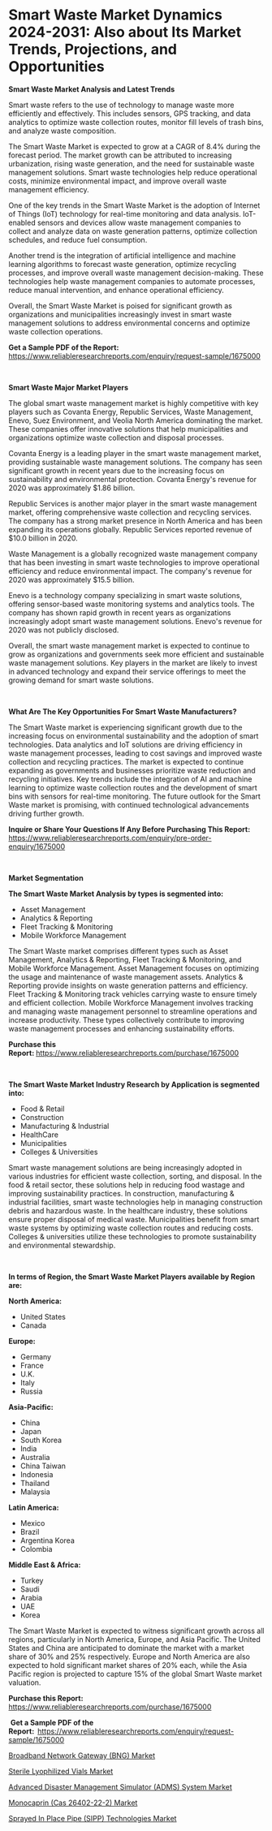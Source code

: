 <p><h1>Smart Waste Market Dynamics 2024-2031: Also about Its Market Trends, Projections, and Opportunities</h1></p><p><strong>Smart Waste Market Analysis and Latest Trends</strong></p>
<p><p>Smart waste refers to the use of technology to manage waste more efficiently and effectively. This includes sensors, GPS tracking, and data analytics to optimize waste collection routes, monitor fill levels of trash bins, and analyze waste composition.</p><p>The Smart Waste Market is expected to grow at a CAGR of 8.4% during the forecast period. The market growth can be attributed to increasing urbanization, rising waste generation, and the need for sustainable waste management solutions. Smart waste technologies help reduce operational costs, minimize environmental impact, and improve overall waste management efficiency.</p><p>One of the key trends in the Smart Waste Market is the adoption of Internet of Things (IoT) technology for real-time monitoring and data analysis. IoT-enabled sensors and devices allow waste management companies to collect and analyze data on waste generation patterns, optimize collection schedules, and reduce fuel consumption.</p><p>Another trend is the integration of artificial intelligence and machine learning algorithms to forecast waste generation, optimize recycling processes, and improve overall waste management decision-making. These technologies help waste management companies to automate processes, reduce manual intervention, and enhance operational efficiency.</p><p>Overall, the Smart Waste Market is poised for significant growth as organizations and municipalities increasingly invest in smart waste management solutions to address environmental concerns and optimize waste collection operations.</p></p>
<p><strong>Get a Sample PDF of the Report:&nbsp;</strong> <a href="https://www.reliableresearchreports.com/enquiry/request-sample/1675000">https://www.reliableresearchreports.com/enquiry/request-sample/1675000</a></p>
<p>&nbsp;</p>
<p><strong>Smart Waste Major Market Players</strong></p>
<p><p>The global smart waste management market is highly competitive with key players such as Covanta Energy, Republic Services, Waste Management, Enevo, Suez Environment, and Veolia North America dominating the market. These companies offer innovative solutions that help municipalities and organizations optimize waste collection and disposal processes.</p><p>Covanta Energy is a leading player in the smart waste management market, providing sustainable waste management solutions. The company has seen significant growth in recent years due to the increasing focus on sustainability and environmental protection. Covanta Energy's revenue for 2020 was approximately $1.86 billion.</p><p>Republic Services is another major player in the smart waste management market, offering comprehensive waste collection and recycling services. The company has a strong market presence in North America and has been expanding its operations globally. Republic Services reported revenue of $10.0 billion in 2020.</p><p>Waste Management is a globally recognized waste management company that has been investing in smart waste technologies to improve operational efficiency and reduce environmental impact. The company's revenue for 2020 was approximately $15.5 billion.</p><p>Enevo is a technology company specializing in smart waste solutions, offering sensor-based waste monitoring systems and analytics tools. The company has shown rapid growth in recent years as organizations increasingly adopt smart waste management solutions. Enevo's revenue for 2020 was not publicly disclosed.</p><p>Overall, the smart waste management market is expected to continue to grow as organizations and governments seek more efficient and sustainable waste management solutions. Key players in the market are likely to invest in advanced technology and expand their service offerings to meet the growing demand for smart waste solutions.</p></p>
<p>&nbsp;</p>
<p><strong>What Are The Key Opportunities For Smart Waste Manufacturers?</strong></p>
<p><p>The Smart Waste market is experiencing significant growth due to the increasing focus on environmental sustainability and the adoption of smart technologies. Data analytics and IoT solutions are driving efficiency in waste management processes, leading to cost savings and improved waste collection and recycling practices. The market is expected to continue expanding as governments and businesses prioritize waste reduction and recycling initiatives. Key trends include the integration of AI and machine learning to optimize waste collection routes and the development of smart bins with sensors for real-time monitoring. The future outlook for the Smart Waste market is promising, with continued technological advancements driving further growth.</p></p>
<p><strong>Inquire or Share Your Questions If Any Before Purchasing This Report:</strong> <a href="https://www.reliableresearchreports.com/enquiry/pre-order-enquiry/1675000">https://www.reliableresearchreports.com/enquiry/pre-order-enquiry/1675000</a></p>
<p>&nbsp;</p>
<p><strong>Market Segmentation</strong></p>
<p><strong>The Smart Waste Market Analysis by types is segmented into:</strong></p>
<p><ul><li>Asset Management</li><li>Analytics & Reporting</li><li>Fleet Tracking & Monitoring</li><li>Mobile Workforce Management</li></ul></p>
<p><p>The Smart Waste market comprises different types such as Asset Management, Analytics & Reporting, Fleet Tracking & Monitoring, and Mobile Workforce Management. Asset Management focuses on optimizing the usage and maintenance of waste management assets. Analytics & Reporting provide insights on waste generation patterns and efficiency. Fleet Tracking & Monitoring track vehicles carrying waste to ensure timely and efficient collection. Mobile Workforce Management involves tracking and managing waste management personnel to streamline operations and increase productivity. These types collectively contribute to improving waste management processes and enhancing sustainability efforts.</p></p>
<p><strong>Purchase this Report:&nbsp;</strong><a href="https://www.reliableresearchreports.com/purchase/1675000">https://www.reliableresearchreports.com/purchase/1675000</a></p>
<p>&nbsp;</p>
<p><strong>The Smart Waste Market Industry Research by Application is segmented into:</strong></p>
<p><ul><li>Food & Retail</li><li>Construction</li><li>Manufacturing & Industrial</li><li>HealthCare</li><li>Municipalities</li><li>Colleges & Universities</li></ul></p>
<p><p>Smart waste management solutions are being increasingly adopted in various industries for efficient waste collection, sorting, and disposal. In the food & retail sector, these solutions help in reducing food wastage and improving sustainability practices. In construction, manufacturing & industrial facilities, smart waste technologies help in managing construction debris and hazardous waste. In the healthcare industry, these solutions ensure proper disposal of medical waste. Municipalities benefit from smart waste systems by optimizing waste collection routes and reducing costs. Colleges & universities utilize these technologies to promote sustainability and environmental stewardship.</p></p>
<p>&nbsp;</p>
<p><strong>In terms of Region, the Smart Waste Market Players available by Region are:</strong></p>
<p>
    <p> <strong> North America: </strong>
        <ul>
            <li>United States</li>
            <li>Canada</li>
        </ul>
        </p> 
    <p> <strong> Europe: </strong>
        <ul>
            <li>Germany</li>
            <li>France</li>
            <li>U.K.</li>
            <li>Italy</li>
            <li>Russia</li>
        </ul>
        </p> 
    <p> <strong> Asia-Pacific: </strong>
        <ul>
            <li>China</li>
            <li>Japan</li>
            <li>South Korea</li>
            <li>India</li>
            <li>Australia</li>
            <li>China Taiwan</li>
            <li>Indonesia</li>
            <li>Thailand</li>
            <li>Malaysia</li>
        </ul>
        </p> 
    <p> <strong> Latin America: </strong>
        <ul>
            <li>Mexico</li>
            <li>Brazil</li>
            <li>Argentina Korea</li>
            <li>Colombia</li>
        </ul>
        </p> 
    <p> <strong> Middle East & Africa: </strong>
        <ul>
            <li>Turkey</li>
            <li>Saudi</li>
            <li>Arabia</li>
            <li>UAE</li>
            <li>Korea</li>
        </ul>
    </p>
    </p>
<p><p>The Smart Waste Market is expected to witness significant growth across all regions, particularly in North America, Europe, and Asia Pacific. The United States and China are anticipated to dominate the market with a market share of 30% and 25% respectively. Europe and North America are also expected to hold significant market shares of 20% each, while the Asia Pacific region is projected to capture 15% of the global Smart Waste market valuation.</p></p>
<p><strong>Purchase this Report: </strong><a href="https://www.reliableresearchreports.com/purchase/1675000">https://www.reliableresearchreports.com/purchase/1675000</a></p>
<p>&nbsp;<strong>Get a Sample PDF of the Report:&nbsp;&nbsp;</strong><a href="https://www.reliableresearchreports.com/enquiry/request-sample/1675000">https://www.reliableresearchreports.com/enquiry/request-sample/1675000</a></p>
<p><strong></strong></p>
<p><p><a href="https://medium.com/@avacampbell767/broadband-network-gateway-bng-market-furnishes-information-on-market-share-market-trends-and-723fdaa522f2">Broadband Network Gateway (BNG) Market</a></p><p><a href="https://github.com/RickHolmes3/Market-Research-Report-List-3/blob/main/sterile-lyophilized-vials-market.md">Sterile Lyophilized Vials Market</a></p><p><a href="https://medium.com/@akshatreportprime/advanced-disaster-management-simulator-adms-system-market-report-reveals-the-latest-trends-and-b9053989333e">Advanced Disaster Management Simulator (ADMS) System Market</a></p><p><a href="https://github.com/Krish2023na/Market-Research-Report-List-3/blob/main/monocaprin-cas-26402-22-2-market.md">Monocaprin (Cas 26402-22-2) Market</a></p><p><a href="https://medium.com/@akshatreportprime/sprayed-in-place-pipe-sipp-technologies-market-competitive-analysis-market-trends-and-forecast-4c2de882b31b">Sprayed In Place Pipe (SIPP) Technologies Market</a></p></p>